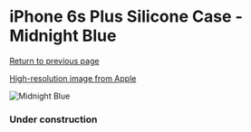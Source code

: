 # iPhone 6s Plus Silicone Case - Midnight Blue

[Return to previous page](/iphone_6)

[High-resolution image from Apple](https://store.storeimages.cdn-apple.com/8756/as-images.apple.com/is/MKXL2?wid=4500&hei=4500&fmt=png)

<div style="width: 384px"><img src="/everyphone/MKXL2.png" alt="Midnight Blue"></div>

### Under construction
